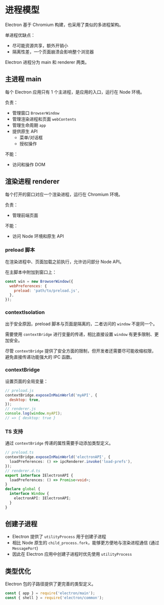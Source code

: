 # 进程模型

Electron 基于 Chromium 构建，也采用了类似的多进程架构。

单进程优缺点：

- 尽可能资源共享，额外开销小
- 隔离性差，一个页面崩溃会影响整个浏览器

Electron 进程分为 main 和 renderer 两类。

## 主进程 main

每个 Electron 应用只有 1 个主进程，是应用的入口，运行在 Node 环境。

负责：

- 管理窗口 `BrowserWindow`
- 管理渲染进程和页面 `webContents`
- 管理生命周期 `app`
- 提供原生 API
  - 菜单/对话框
  - 授权操作

不能：

- 访问和操作 DOM

## 渲染进程 renderer

每个打开的窗口对应一个渲染进程，运行在 Chromium 环境。

负责：

- 管理前端页面

不能：

- 访问 Node 环境和原生 API

### preload 脚本

在渲染进程中、页面加载之前执行，允许访问部分 Node API。

在主脚本中附加到窗口上：

```js
const win = new BrowserWindow({
  webPreferences: {
    preload: 'path/to/preload.js',
  },
});
```

### contextIsolation

出于安全原因，preload 脚本与页面是隔离的，二者访问的 `window` 不是同一个。

需要使用 `contextBridge` 进行变量的传递，相比直接设置 `window` 有更多限制、更加安全。

尽管 `contextBridge` 提供了安全方面的限制，但开发者还需要尽可能收缩权限，避免直接传递功能强大的 IPC 函数。

### contextBridge

设置页面的全局变量：

```js
// preload.js
contextBridge.exposeInMainWorld('myAPI', {
  desktop: true,
});
// renderer.js
console.log(window.myAPI);
// => { desktop: true }
```

### TS 支持

通过 `contextBridge` 传递的属性需要手动添加类型定义。

```ts
// preload.ts
contextBridge.exposeInMainWorld('electronAPI', {
  loadPreferences: () => ipcRenderer.invoke('load-prefs'),
});
// renderer.d.ts
export interface IElectronAPI {
  loadPreferences: () => Promise<void>;
}
declare global {
  interface Window {
    electronAPI: IElectronAPI;
  }
}
```

## 创建子进程

- Electron 提供了 `utilityProcess` 用于创建子进程
- 相比 Node 原生的 `child_process.fork`，能够更方便地与渲染进程通信 (通过 `MessagePort`)
- 因此在 Electron 应用中创建子进程时优先使用 `utilityProcess`

## 类型优化

Electron 包的子路径提供了更完善的类型定义。

```js
const { app } = require('electron/main');
const { shell } = require('electron/common');
```
